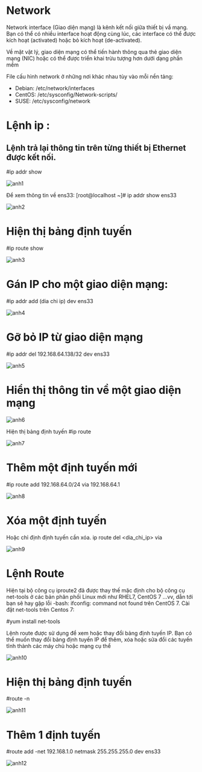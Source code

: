 # Network

Network interface (Giao diện mạng) là kênh kết nối giữa thiết bị vầ mạng. Bạn có thể có nhiều interface hoạt động cùng lúc, các interface có thể được kích hoạt (activated) hoặc bỏ kích hoạt (de-activated).

Về mặt vật lý, giao diện mạng có thể tiến hành thông qua thẻ giao diện mạng (NIC) hoặc có thể được triển khai trừu tượng hơn dưới dạng phần mềm

File cấu hình network ở những nơi khác nhau tùy vào mỗi nền tảng:

- Debian: /etc/network/interfaces
- CentOS: /etc/sysconfig/Network-scripts/
- SUSE: /etc/sysconfig/network

# Lệnh ip :
## Lệnh trả lại thông tin trên từng thiết bị Ethernet được kết nối.
#ip addr show

![anh1](https://image.prntscr.com/image/un4UkM90Si_bNc6nO6fKUA.png)

Để xem thông tin về ens33:
[root@localhost ~]# ip addr show ens33

![anh2](https://image.prntscr.com/image/tauQb8luTwGWFUigh4b12A.png)

# Hiện thị bảng định tuyến
#ip route show

![anh3](https://image.prntscr.com/image/zw-AJJ2vSVCnDj6PV10ycg.png)

# Gán IP cho một giao diện mạng:
#ip addr add (dia chi ip) dev ens33

![anh4](https://image.prntscr.com/image/tw_JtHmfRPe3FKnsKy6T3w.png)

# Gỡ bỏ IP từ giao diện mạng
#ip addr del 192.168.64.138/32 dev ens33

![anh5](https://image.prntscr.com/image/SZVv62AvTMKyD4E9rliPaQ.png)

# Hiển thị thông tin về một giao diện mạng

![anh6](https://image.prntscr.com/image/f3CipLJYSyudvtqHg4qf0A.png)

Hiện thị bảng định tuyến
#ip route

![anh7](https://image.prntscr.com/image/fYCWJrfDSV_VFrdZUo01SA.png)

# Thêm một định tuyến mới
#ip route add 192.168.64.0/24 via 192.168.64.1

![anh8](https://image.prntscr.com/image/SN5muYsrRmyxR6TU2Qg9uA.png)

# Xóa một định tuyến
Hoặc chỉ định định tuyến cần xóa.
ip route del <dia_chi_ip> via <gateway>

![anh9](https://image.prntscr.com/image/RPIFsOvOS7i1J3blLGycQA.png)

# Lệnh Route
Hiện tại bộ công cụ iproute2 đã được thay thế mặc định cho bộ công cụ net-tools ở các bản phân phối Linux mới như RHEL7, CentOS 7 ...vv, dẫn tới bạn sẽ hay gặp lỗi -bash: ifconfig: command not found trên CentOS 7. Cài đặt net-tools trên Centos 7:

#yum install net-tools

Lệnh route được sử dụng để xem hoặc thay đổi bảng định tuyến IP. Bạn có thể muốn thay đổi bảng định tuyến IP để thêm, xóa hoặc sửa đổi các tuyến tĩnh thành các máy chủ hoặc mạng cụ thể

![anh10](https://image.prntscr.com/image/V7-QwYKASpm1tnoUgNHOag.png)

# Hiện thị bảng định tuyến
#route -n

![anh11](https://image.prntscr.com/image/zOda0bSlRoKBEKK7SM5o6w.png)

# Thêm 1 định tuyến
#route add -net 192.168.1.0 netmask 255.255.255.0 dev ens33

![anh12](https://image.prntscr.com/image/a9IlBaxFTre4YQbSAr0Uyg.png)

